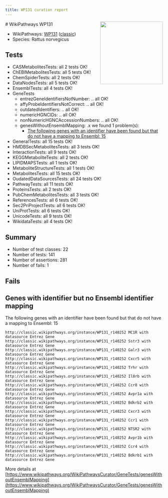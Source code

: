 ```yaml
---
title: WP131 curation report
---
```


<img style="float: right; width: 200px" src="https://upload.wikimedia.org/wikipedia/commons/thumb/8/83/Wplogo_with_text_500.png/640px-Wplogo_with_text_500.png" />
# WikiPathways WP131

* WikiPathways: [WP131](https://wikipathways.org/pathways/WP131) ([classic](https://classic.wikipathways.org/instance/WP131))
* Species: Rattus norvegicus
## Tests
* CASMetabolitesTests: all 2 tests OK!
* ChEBIMetabolitesTests: all 5 tests OK!
* ChemSpiderTests: all 2 tests OK!
* DataNodesTests: all 5 tests OK!
* EnsemblTests: all 4 tests OK!
* GeneTests
    * entrezGeneIdentifiersNotNumber: .. all OK!
    * affyProbeIdentifiersNotCorrect: .. all OK!
    * outdatedIdentifiers: .. all OK!
    * numericHGNCIDs: .. all OK!
    * nonNumericHGNCAccessionNumbers: .. all OK!
    * genesWithoutEnsemblMapping: .x we found 1 problem(s):
        * [The following genes with an identifier have been found but that do not have a mapping to Ensembl: 15](#c4e54312)
* GeneralTests: all 15 tests OK!
* HMDBSecMetabolitesTests: all 3 tests OK!
* InteractionTests: all 9 tests OK!
* KEGGMetaboliteTests: all 2 tests OK!
* LIPIDMAPSTests: all 1 tests OK!
* MetaboliteStructureTests: all 1 tests OK!
* MetabolitesTests: all 15 tests OK!
* OudatedDataSourcesTests: all 24 tests OK!
* PathwayTests: all 11 tests OK!
* ProteinsTests: all 2 tests OK!
* PubChemMetabolitesTests: all 3 tests OK!
* ReferencesTests: all 6 tests OK!
* Sec2PriProjectTests: all 6 tests OK!
* UniProtTests: all 6 tests OK!
* UnicodeTests: all 9 tests OK!
* WikidataTests: all 4 tests OK!


## Summary

* Number of test classes: 22
* Number of tests: 141
* Number of assertions: 281
* Number of fails: 1

## Fails

<a name="c4e54312" />

## Genes with identifier but no Ensembl identifier mapping

The following genes with an identifier have been found but that do not have a mapping to Ensembl: 15
```
http://classic.wikipathways.org/instance/WP131_r140252 MC1R with datasource Entrez Gene
http://classic.wikipathways.org/instance/WP131_r140252 Sstr3 with datasource Entrez Gene
http://classic.wikipathways.org/instance/WP131_r140252 Galr3 with datasource Entrez Gene
http://classic.wikipathways.org/instance/WP131_r140252 Cxcr5 with datasource Entrez Gene
http://classic.wikipathways.org/instance/WP131_r140252 Trhr with datasource Entrez Gene
http://classic.wikipathways.org/instance/WP131_r140252 Il8rb with datasource Entrez Gene
http://classic.wikipathways.org/instance/WP131_r140252 Ccr8 with datasource Entrez Gene
http://classic.wikipathways.org/instance/WP131_r140252 Avpr1a with datasource Entrez Gene
http://classic.wikipathways.org/instance/WP131_r140252 Bdkrb2 with datasource Entrez Gene
http://classic.wikipathways.org/instance/WP131_r140252 Cxcr3 with datasource Entrez Gene
http://classic.wikipathways.org/instance/WP131_r140252 Ccr1 with datasource Entrez Gene
http://classic.wikipathways.org/instance/WP131_r140252 NTSR2 with datasource Entrez Gene
http://classic.wikipathways.org/instance/WP131_r140252 Avpr1b with datasource Entrez Gene
http://classic.wikipathways.org/instance/WP131_r140252 Ccr4 with datasource Entrez Gene
http://classic.wikipathways.org/instance/WP131_r140252 Bdkrb1 with datasource Entrez Gene
```

More details at [https://www.wikipathways.org/WikiPathwaysCurator/GeneTests/genesWithoutEnsemblMapping](https://www.wikipathways.org/WikiPathwaysCurator/GeneTests/genesWithoutEnsemblMapping)


